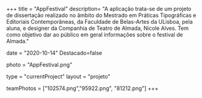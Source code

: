+++
title = "AppFestival"
description= "A aplicação trata-se de um projeto de dissertação realizado no âmbito do Mestrado em Práticas Tipográficas e Editoriais Contemporâneas, da Faculdade de Belas-Artes da ULisboa, pela aluna, e designer da Companhia de Teatro de Almada, Nicole Alves. Tem como objetivo dar ao público em geral informações sobre o festival de Almada." 

date = "2020-10-14" 
Destacado=false 

photo = "AppFestival.png" 

type = "currentProject" 
layout = "projeto"

teamPhotos = ["102574.png","95922.png", "81212.png"] 
+++
